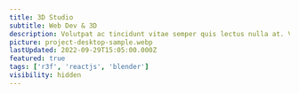 ```yaml
---
title: 3D Studio
subtitle: Web Dev & 3D
description: Volutpat ac tincidunt vitae semper quis lectus nulla at. Venenatis urna cursus eget nunc scelerisque. Felis bibendum ut tristique et egestas quis ipsum suspendisse ultrices.
picture: project-desktop-sample.webp
lastUpdated: 2022-09-29T15:05:00.000Z
featured: true
tags: ['r3f', 'reactjs', 'blender']
visibility: hidden
---
```

